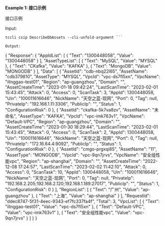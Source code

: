 **Example 1: 接口示例**

接口示例

Input: 

```
tccli csip DescribeDbAssets --cli-unfold-argument ```

Output: 
```
{
    "Response": {
        "AppIdList": [
            {
                "Text": "1300448058",
                "Value": "1300448058"
            }
        ],
        "AssetTypeList": [
            {
                "Text": "MySQL",
                "Value": "MYSQL"
            },
            {
                "Text": "CKafka",
                "Value": "KAFKA"
            },
            {
                "Text": "MongoDB",
                "Value": "MONGODB"
            }
        ],
        "Data": [
            {
                "AssetId": "cdb-nbq22l65",
                "AssetName": "cdb379810",
                "AssetType": "MYSQL",
                "VpcId": "vpc-ds7fl5xn",
                "VpcName": "illnggao-test01",
                "Region": "ap-guangzhou",
                "Domain": "",
                "AssetCreateTime": "2023-01-18 09:42:24",
                "LastScanTime": "2023-02-01 15:43:45",
                "Attack": 0,
                "Access": 0,
                "ScanTask": 3,
                "AppId": 1300448058,
                "Uin": "100011616646",
                "NickName": "天空之蓝-现网",
                "Port": 0,
                "Tag": null,
                "PrivateIp": "192.168.1.11:3306",
                "PublicIp": "",
                "Status": 1,
                "ConfigurationRisk": 0
            },
            {
                "AssetId": "ckafka-5k7va8zv",
                "AssetName": "未命名",
                "AssetType": "KAFKA",
                "VpcId": "vpc-imk763v1",
                "VpcName": "Default-VPC",
                "Region": "ap-guangzhou",
                "Domain": "",
                "AssetCreateTime": "2023-01-30 18:29:44",
                "LastScanTime": "2023-02-01 15:43:45",
                "Attack": 0,
                "Access": 0,
                "ScanTask": 2,
                "AppId": 1300448058,
                "Uin": "100011616646",
                "NickName": "天空之蓝-现网",
                "Port": 0,
                "Tag": null,
                "PrivateIp": "172.16.64.4:9092",
                "PublicIp": "",
                "Status": 1,
                "ConfigurationRisk": 0
            },
            {
                "AssetId": "cmgo-prgxqi85",
                "AssetName": "11",
                "AssetType": "MONGODB",
                "VpcId": "vpc-9qn7jrvs",
                "VpcName": "安全组性能vpc",
                "Region": "ap-shanghai",
                "Domain": "",
                "AssetCreateTime": "2022-12-08 17:24:57",
                "LastScanTime": "2023-02-02 11:42:10",
                "Attack": 0,
                "Access": 0,
                "ScanTask": 10,
                "AppId": 1300448058,
                "Uin": "100011616646",
                "NickName": "天空之蓝-现网",
                "Port": 0,
                "Tag": null,
                "PrivateIp": "192.168.2.205;192.168.2.120;192.168.1.189:27017",
                "PublicIp": "",
                "Status": 1,
                "ConfigurationRisk": 0
            }
        ],
        "RegionList": [
            {
                "Text": "广州",
                "Value": "ap-guangzhou"
            },
            {
                "Text": "上海",
                "Value": "ap-shanghai"
            }
        ],
        "RequestId": "ddec8747-5f31-4eec-9343-ef7fc337fa4f",
        "Total": 3,
        "VpcList": [
            {
                "Text": "illnggao-test01",
                "Value": "vpc-ds7fl5xn"
            },
            {
                "Text": "Default-VPC",
                "Value": "vpc-imk763v1"
            },
            {
                "Text": "安全组性能vpc",
                "Value": "vpc-9qn7jrvs"
            }
        ]
    }
}
```

